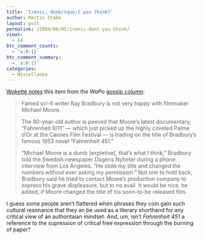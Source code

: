 ```yaml
---
title: 'Ironic, don&rsquo;t you think?'
author: Martin Stabe
layout: post
permalink: /2004/06/05/ironic-dont-you-think/
views:
  - 14
btc_comment_counts:
  - 'a:0:{}'
btc_comment_summary:
  - 'a:0:{}'
categories:
  - Miscellanea
---
```

[Wokette notes][1] this item from the *WaPo* [gossip column][2]:  


> Famed sci-fi writer Ray Bradbury is not very happy with filmmaker Michael Moore.
> 
> The 80-year-old author is peeved that Moore&#8217;s latest documentary, &#8220;Fahrenheit 9/11&#8243; &#8212; which just picked up the highly coveted Palme d&#8217;Or at the Cannes Film Festival &#8212; is trading on the title of Bradbury&#8217;s famous 1953 novel &#8220;Fahrenheit 451.&#8221;
> 
> &#8220;Michael Moore is a dumb [expletive], that&#8217;s what I think,&#8221; Bradbury told the Swedish newspaper Dagens Nyheter during a phone interview from Los Angeles. &#8220;He stole my title and changed the numbers without ever asking my permission.&#8221; Not one to hold back, Bradbury said he tried to contact Moore&#8217;s production company to express his grave displeasure, but to no avail. It would be nice, he added, if Moore changed the title of his soon-to-be released film.

I guess some people aren&#8217;t flattered when phrases they coin gain such cultural resonance that they an be used as a literary shorthand for any critical view of an authoritaian mindset. And, um, isn&#8217;t *Fahrenheit 451* a reference to the supression of critical free expression through the burning of paper?

 [1]: http://www.wonkette.com/archives/gossip-roundup-clintons-type-is-small-too-015717.php
 [2]: http://www.washingtonpost.com/wp-dyn/articles/A14314-2004Jun3.html